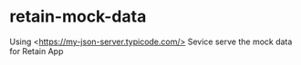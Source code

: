# retain-mock-data
Using &lt;https://my-json-server.typicode.com/> Sevice serve the mock data for Retain App
